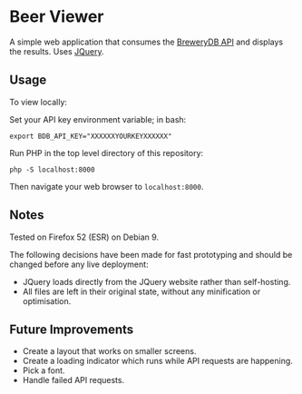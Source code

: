 # Beer Viewer
A simple web application that consumes the
[BreweryDB API](http://www.brewerydb.com/developers/docs) and displays the
results. Uses [JQuery](https://jquery.com/).

## Usage
To view locally:

Set your API key environment variable; in bash:
```
export BDB_API_KEY="XXXXXXYOURKEYXXXXXX"
```
Run PHP in the top level directory of this repository:
```
php -S localhost:8000
```
Then navigate your web browser to `localhost:8000`.

## Notes
Tested on Firefox 52 (ESR) on Debian 9.

The following decisions have been made for fast prototyping and should be
changed before any live deployment:

- JQuery loads directly from the JQuery website rather than self-hosting.
- All files are left in their original state, without any minification or
  optimisation.

## Future Improvements
- Create a layout that works on smaller screens.
- Create a loading indicator which runs while API requests are happening.
- Pick a font.
- Handle failed API requests.
